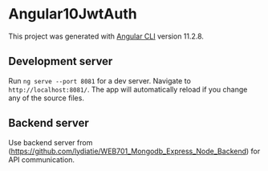 # Angular10JwtAuth

This project was generated with [Angular CLI](https://github.com/angular/angular-cli) version 11.2.8.

## Development server

Run `ng serve --port 8081` for a dev server. Navigate to `http://localhost:8081/`. The app will automatically reload if you change any of the source files.

## Backend server

Use backend server from (https://github.com/lydiatie/WEB701_Mongodb_Express_Node_Backend) for API communication.